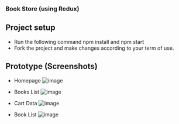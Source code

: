 ### Book Store (using Redux)

## Project setup

 - Run the following command npm install and npm start
 - Fork the project and make changes according to your term of use.

## Prototype (Screenshots)

- Homepage
![image](https://firebasestorage.googleapis.com/v0/b/fir-tutorial-1-2e338.appspot.com/o/IMG-20240706-WA0036.jpg?alt=media&token=11f374fa-c69c-49fb-945b-c58f6012606f)

- Books List
![image](https://firebasestorage.googleapis.com/v0/b/fir-tutorial-1-2e338.appspot.com/o/IMG-20240706-WA0037.jpg?alt=media&token=de4f4edd-a9cb-4824-afb6-ce9801d60c20)

- Cart Data 
![image](https://firebasestorage.googleapis.com/v0/b/fir-tutorial-1-2e338.appspot.com/o/IMG-20240706-WA0038(1).jpg?alt=media&token=26d35874-fb90-465d-b938-dbf769bc61b7)

- Book List
![image](https://firebasestorage.googleapis.com/v0/b/fir-tutorial-1-2e338.appspot.com/o/IMG-20240706-WA0039.jpg?alt=media&token=4e5aa75f-0ea0-4013-87d7-07c8d0182773)